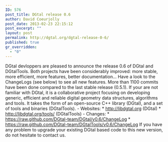 ```yaml
---
ID: 576
post_title: DGtal release 0.6
author: David Coeurjolly
post_date: 2013-02-23 22:15:12
post_excerpt: ""
layout: post
permalink: http://dgtal.org/dgtal-release-0-6/
published: true
gr_overridden:
  - "0"
---
```

DGtal devloppers are pleased to announce the release 0.6 of DGtal and DGtalTools. Both projects have been considerably improved: more stable, more efficient, more features, better documentation... Have a look to the ChangeLogs (see below) to see all new features. More than 1100 commits have been done compared to the last stable release (0.5.1). If your are not familiar with DGtal, it is a collaborative project focusing on developing generic, efficient and reliable digital geometry data structures, algorithms and tools. It takes the form of an open-source C++ library (DGtal), and a set of tools and binaries (DGtalTools). - Websites: * http://libdgtal.org (DGtal) * http://libdgtal.org/tools/ (DGtalTools) - Changes: * https://raw.github.com/DGtal-team/DGtal/v0.6/ChangeLog * https://raw.github.com/DGtal-team/DGtalTools/v0.6/ChangeLog If you have any problem to upgrade your existing DGtal based code to this new version, do not hesitate to contact us.